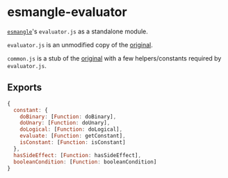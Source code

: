 esmangle-evaluator
==================

[`esmangle`](https://github.com/estools/esmangle)'s `evaluator.js` as a standalone module.

`evaluator.js` is an unmodified copy of the [original](https://github.com/Constellation/esmangle/blob/7e4ee597/lib/evaluator.js).

`common.js` is a stub of the [original](https://github.com/Constellation/esmangle/blob/7e4ee597/lib/common.js) with a few helpers/constants required by `evaluator.js`.

## Exports

```js
{
  constant: {
    doBinary: [Function: doBinary],
    doUnary: [Function: doUnary],
    doLogical: [Function: doLogical],
    evaluate: [Function: getConstant],
    isConstant: [Function: isConstant]
  },
  hasSideEffect: [Function: hasSideEffect],
  booleanCondition: [Function: booleanCondition]
}
```
